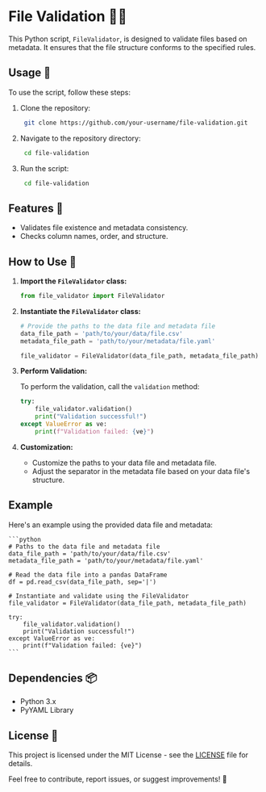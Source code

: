 # File Validation 📁✅

This Python script, `FileValidator`, is designed to validate files based on metadata. It ensures that the file structure conforms to the specified rules.

## Usage 🚀

To use the script, follow these steps:

1. Clone the repository:

   ```bash 
    git clone https://github.com/your-username/file-validation.git
    ```

2. Navigate to the repository directory:

   ```bash 
    cd file-validation   
    ```

3. Run the script:
    
   ```bash 
    cd file-validation
    ```

## Features 🌟

- Validates file existence and metadata consistency.
- Checks column names, order, and structure.


## How to Use 🤔

1. **Import the `FileValidator` class:**

    ```python
    from file_validator import FileValidator
    ```

2. **Instantiate the `FileValidator` class:**

    ```python
    # Provide the paths to the data file and metadata file
    data_file_path = 'path/to/your/data/file.csv'
    metadata_file_path = 'path/to/your/metadata/file.yaml'

    file_validator = FileValidator(data_file_path, metadata_file_path)
    ```

3. **Perform Validation:**

    To perform the validation, call the `validation` method:

    ```python
    try:
        file_validator.validation()
        print("Validation successful!")
    except ValueError as ve:
        print(f"Validation failed: {ve}")
    ```

4. **Customization:**

    - Customize the paths to your data file and metadata file.
    - Adjust the separator in the metadata file based on your data file's structure.


## Example

Here's an example using the provided data file and metadata:

    ```python
    # Paths to the data file and metadata file
    data_file_path = 'path/to/your/data/file.csv'
    metadata_file_path = 'path/to/your/metadata/file.yaml'

    # Read the data file into a pandas DataFrame
    df = pd.read_csv(data_file_path, sep='|')

    # Instantiate and validate using the FileValidator
    file_validator = FileValidator(data_file_path, metadata_file_path)

    try:
        file_validator.validation()
        print("Validation successful!")
    except ValueError as ve:
        print(f"Validation failed: {ve}")
    ```

## Dependencies 📦

- Python 3.x
- PyYAML Library

## License 📜

This project is licensed under the MIT License - see the [LICENSE](LICENSE) file for details.

Feel free to contribute, report issues, or suggest improvements! 🙌
